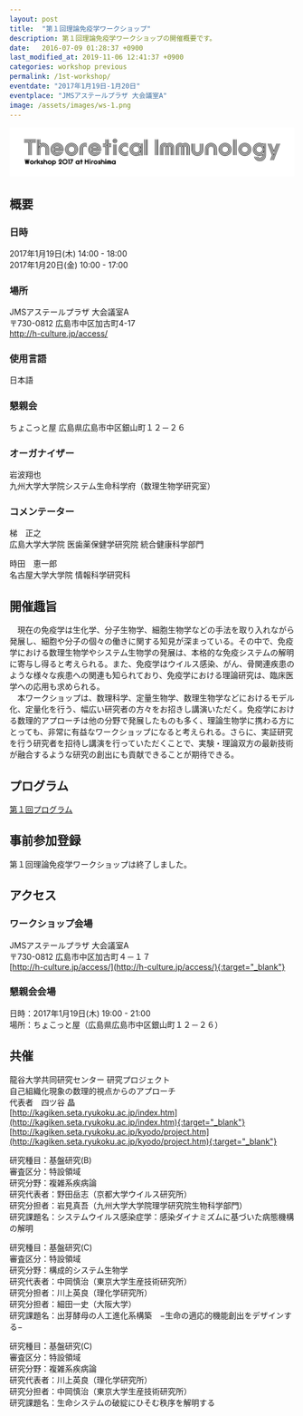 ```yaml
---
layout: post
title:  "第１回理論免疫学ワークショップ"
description: 第１回理論免疫学ワークショップの開催概要です。
date:   2016-07-09 01:28:37 +0900
last_modified_at: 2019-11-06 12:41:37 +0900
categories: workshop previous
permalink: /1st-workshop/
eventdate: "2017年1月19日-1月20日"
eventplace: "JMSアステールプラザ 大会議室A"
image: /assets/images/ws-1.png
---
```


![第１回理論免疫学ワークショップ](/assets/images/ws-1.png "第１回理論免疫学ワークショップ")

## 概要

<div class="cf">
<div class="page-column50">
<h3>日時</h3>
<p>2017年1月19日(木) 14:00 - 18:00<br>
2017年1月20日(金) 10:00 - 17:00</p>
<h3>場所</h3>
<p>JMSアステールプラザ 大会議室A<br>
〒730-0812 広島市中区加古町4-17<br>
<a href="http://h-culture.jp/access/" target="_blank">http://h-culture.jp/access/</a></p>
<h3>使用言語</h3>
<p>日本語</p>
</div>

<div class="page-column50">
<h3>懇親会</h3>
<p>ちょこっと屋
広島県広島市中区銀山町１２－２６</p>
<h3>オーガナイザー</h3>
<p>岩波翔也<br>
九州大学大学院システム生命科学府（数理生物学研究室）</p>
<h3>コメンテーター</h3>
<p>梯　正之<br>
広島大学大学院 医歯薬保健学研究院 統合健康科学部門</p>
<p>時田　恵一郎<br>
名古屋大学大学院 情報科学研究科</p>
</div>
</div>


## 開催趣旨
　現在の免疫学は生化学、分子生物学、細胞生物学などの手法を取り入れながら発展し、細胞や分子の個々の働きに関する知見が深まっている。その中で、免疫学における数理生物学やシステム生物学の発展は、本格的な免疫システムの解明に寄与し得ると考えられる。また、免疫学はウイルス感染、がん、骨関連疾患のような様々な疾患への関連も知られており、免疫学における理論研究は、臨床医学への応用も求められる。  
　本ワークショップは、数理科学、定量生物学、数理生物学などにおけるモデル化、定量化を行う、幅広い研究者の方々をお招きし講演いただく。免疫学における数理的アプローチは他の分野で発展したものも多く、理論生物学に携わる方にとっても、非常に有益なワークショップになると考えられる。さらに、実証研究を行う研究者を招待し講演を行っていただくことで、実験・理論双方の最新技術が融合するような研究の創出にも貢献できることが期待できる。

## プログラム
[第１回プログラム](/1st-program)

## 事前参加登録
第１回理論免疫学ワークショップは終了しました。

## アクセス
### ワークショップ会場
JMSアステールプラザ 大会議室A  
〒730-0812 広島市中区加古町４－１７  
[http://h-culture.jp/access/](http://h-culture.jp/access/){:target="_blank"}

### 懇親会会場
日時：2017年1月19日(木) 19:00 - 21:00  
場所：ちょこっと屋（広島県広島市中区銀山町１２－２６）

## 共催

龍谷大学共同研究センター  研究プロジェクト  
自己組織化現象の数理的視点からのアプローチ  
代表者　四ツ谷 晶  
[http://kagiken.seta.ryukoku.ac.jp/index.htm](http://kagiken.seta.ryukoku.ac.jp/index.htm){:target="_blank"}  
[http://kagiken.seta.ryukoku.ac.jp/kyodo/project.htm](http://kagiken.seta.ryukoku.ac.jp/kyodo/project.htm){:target="_blank"}

研究種目：基盤研究(B)  
審査区分：特設領域  
研究分野：複雑系疾病論  
研究代表者：野田岳志（京都大学ウイルス研究所）  
研究分担者：岩見真吾（九州大学大学院理学研究院生物科学部門）  
研究課題名：システムウイルス感染症学：感染ダイナミズムに基づいた病態機構の解明

研究種目：基盤研究(C)  
審査区分：特設領域  
研究分野：構成的システム生物学  
研究代表者：中岡慎治（東京大学生産技術研究所）  
研究分担者：川上英良（理化学研究所）  
研究分担者：細田一史（大阪大学）  
研究課題名：出芽酵母の人工進化系構築　−生命の適応的機能創出をデザインする−

研究種目：基盤研究(C)  
審査区分：特設領域  
研究分野：複雑系疾病論  
研究代表者：川上英良（理化学研究所）  
研究分担者：中岡慎治（東京大学生産技術研究所）  
研究課題名：生命システムの破綻にひそむ秩序を解明する
